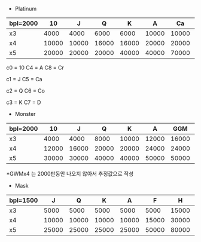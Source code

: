 - Platinum

| bpl=2000 | 10    | J     | Q     | K     | A     | Ca    | Co     | D      | Cr     |
| -------- | ----- | ----- | ----- | ----- | ----- | ----- | ------ | ------ | ------ |
| x3       | 4000  | 4000  | 6000  | 6000  | 10000 | 10000 | 10000  | 16000  | 20000  |
| x4       | 10000 | 10000 | 16000 | 16000 | 20000 | 20000 | 40000  | 80000  | 100000 |
| x5       | 20000 | 20000 | 20000 | 40000 | 40000 | 70000 | 100000 | 100000 | 200000 |



c0 = 10	C4 = A        C8 = Cr

c1 = J	   C5 = Ca

c2 = Q	 C6 = Co

c3 = K	  C7 = D

- Monster

| bpl=2000 | 10    | J     | Q     | K     | A     | GGM   | OM    | RM    | GWM    | W      |
| -------- | ----- | ----- | ----- | ----- | ----- | ----- | ----- | ----- | ------ | ------ |
| x3       | 4000  | 4000  | 8000  | 10000 | 12000 | 16000 | 16000 | 20000 | 40000  | 80000  |
| x4       | 12000 | 16000 | 20000 | 20000 | 24000 | 24000 | 30000 | 50000 | 60000? | 200000 |
| x5       | 30000 | 30000 | 40000 | 40000 | 50000 | 50000 | 60000 | 80000 | 100000 | 300000 |

*GWMx4 는 2000판동안 나오지 않아서 추정값으로 작성

- Mask

| bpl=1500 | J     | Q     | K     | A     | F     | H     | Ms     | S      | Mn    | Wm     |
| -------- | ----- | ----- | ----- | ----- | ----- | ----- | ------ | ------ | ----- | ------ |
| x3       | 5000  | 5000  | 5000  | 5000  | 5000  | 15000 | 20000  | 20000  | 20000 | 20000  |
| x4       | 10000 | 10000 | 10000 | 10000 | 15000 | 30000 | 50000  | 50000  | 80000 | 100000 |
| x5       | 25000 | 25000 | 25000 | 25000 | 50000 | 80000 | 100000 | 100000 | 25000 | 300000 |

